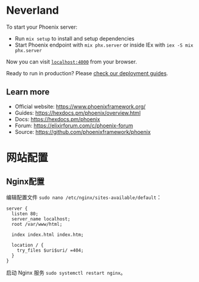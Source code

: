 # Neverland

To start your Phoenix server:

  * Run `mix setup` to install and setup dependencies
  * Start Phoenix endpoint with `mix phx.server` or inside IEx with `iex -S mix phx.server`

Now you can visit [`localhost:4000`](http://localhost:4000) from your browser.

Ready to run in production? Please [check our deployment guides](https://hexdocs.pm/phoenix/deployment.html).

## Learn more

  * Official website: https://www.phoenixframework.org/
  * Guides: https://hexdocs.pm/phoenix/overview.html
  * Docs: https://hexdocs.pm/phoenix
  * Forum: https://elixirforum.com/c/phoenix-forum
  * Source: https://github.com/phoenixframework/phoenix

# 网站配置

## Nginx配置

编辑配置文件 `sudo nano /etc/nginx/sites-available/default`：

```
server {
  listen 80;
  server_name localhost;
  root /var/www/html;

  index index.html index.htm;

  location / {
    try_files $uri$uri/ =404;
  }
}
```

启动 Nginx 服务 `sudo systemctl restart nginx`。